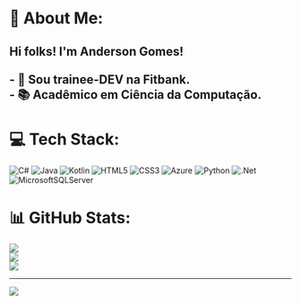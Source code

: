 # 💫 About Me:
## Hi folks! I'm Anderson Gomes!<br><br>- 💼 Sou trainee-DEV na Fitbank.<br>- 📚 Acadêmico em Ciência da Computação.


# 💻 Tech Stack:
![C#](https://img.shields.io/badge/c%23-%23239120.svg?style=for-the-badge&logo=c-sharp&logoColor=white) ![Java](https://img.shields.io/badge/java-%23ED8B00.svg?style=for-the-badge&logo=java&logoColor=white) ![Kotlin](https://img.shields.io/badge/kotlin-%230095D5.svg?style=for-the-badge&logo=kotlin&logoColor=white) ![HTML5](https://img.shields.io/badge/html5-%23E34F26.svg?style=for-the-badge&logo=html5&logoColor=white) ![CSS3](https://img.shields.io/badge/css3-%231572B6.svg?style=for-the-badge&logo=css3&logoColor=white) ![Azure](https://img.shields.io/badge/azure-%230072C6.svg?style=for-the-badge&logo=azure-devops&logoColor=white) ![Python](https://img.shields.io/badge/python-3670A0?style=for-the-badge&logo=python&logoColor=ffdd54) ![.Net](https://img.shields.io/badge/.NET-5C2D91?style=for-the-badge&logo=.net&logoColor=white) ![MicrosoftSQLServer](https://img.shields.io/badge/Microsoft%20SQL%20Sever-CC2927?style=for-the-badge&logo=microsoft%20sql%20server&logoColor=white)
# 📊 GitHub Stats:
![](https://github-readme-stats.vercel.app/api?username=AnsuGomes&theme=radical&hide_border=false&include_all_commits=false&count_private=false)<br/>
![](https://github-readme-streak-stats.herokuapp.com/?user=AnsuGomes&theme=radical&hide_border=false)<br/>
![](https://github-readme-stats.vercel.app/api/top-langs/?username=AnsuGomes&theme=radical&hide_border=false&include_all_commits=false&count_private=false&layout=compact)

---
[![](https://visitcount.itsvg.in/api?id=AnsuGomes&icon=0&color=0)](https://visitcount.itsvg.in)

<!-- Proudly created with GPRM ( https://gprm.itsvg.in ) -->
